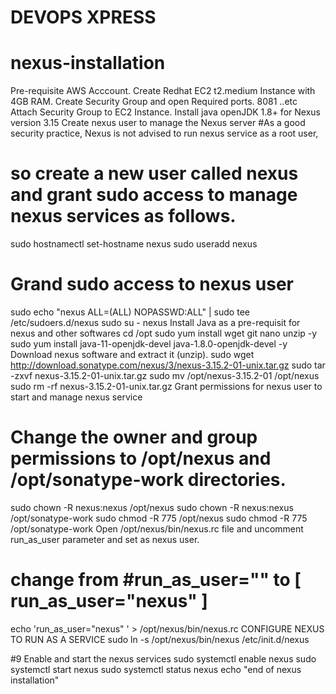 
# DEVOPS XPRESS
# nexus-installation
Pre-requisite
AWS Acccount.
Create Redhat EC2 t2.medium Instance with 4GB RAM.
Create Security Group and open Required ports.
8081 ..etc
Attach Security Group to EC2 Instance.
Install java openJDK 1.8+ for Nexus version 3.15
Create nexus user to manage the Nexus server
#As a good security practice, Nexus is not advised to run nexus service as a root user, 
# so create a new user called nexus and grant sudo access to manage nexus services as follows. 
sudo hostnamectl set-hostname nexus
sudo useradd nexus
# Grand sudo access to nexus user
sudo echo "nexus ALL=(ALL) NOPASSWD:ALL" | sudo tee /etc/sudoers.d/nexus
sudo su - nexus
Install Java as a pre-requisit for nexus and other softwares
cd /opt
sudo yum install wget git nano unzip -y
sudo yum install java-11-openjdk-devel java-1.8.0-openjdk-devel -y
Download nexus software and extract it (unzip).
sudo wget http://download.sonatype.com/nexus/3/nexus-3.15.2-01-unix.tar.gz 
sudo tar -zxvf nexus-3.15.2-01-unix.tar.gz
sudo mv /opt/nexus-3.15.2-01 /opt/nexus
sudo rm -rf nexus-3.15.2-01-unix.tar.gz
Grant permissions for nexus user to start and manage nexus service
# Change the owner and group permissions to /opt/nexus and /opt/sonatype-work directories.
sudo chown -R nexus:nexus /opt/nexus
sudo chown -R nexus:nexus /opt/sonatype-work
sudo chmod -R 775 /opt/nexus
sudo chmod -R 775 /opt/sonatype-work
Open /opt/nexus/bin/nexus.rc file and uncomment run_as_user parameter and set as nexus user.
# change from #run_as_user="" to [ run_as_user="nexus" ]
echo  'run_as_user="nexus" ' > /opt/nexus/bin/nexus.rc
CONFIGURE NEXUS TO RUN AS A SERVICE
sudo ln -s /opt/nexus/bin/nexus /etc/init.d/nexus

#9 Enable and start the nexus services
sudo systemctl enable nexus
sudo systemctl start nexus
sudo systemctl status nexus
echo "end of nexus installation"
